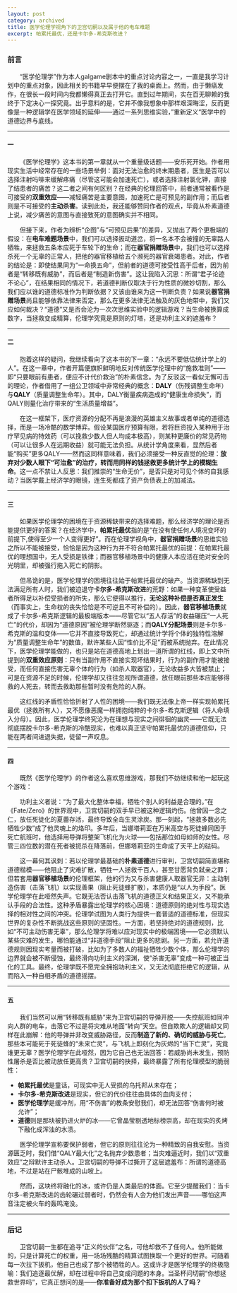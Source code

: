 ```yaml
---
layout: post
category: archived
title: 医学伦理学视角下的卫宫切嗣以及属于他的电车难题
excerpt: 帕累托最优，还是卡尔多-希克斯改进？
---
```


### 前言

&emsp;&emsp;“医学伦理学”作为本人galgame剧本中的重点讨论内容之一，一直是我学习计划中的重点对象，因此相关的书籍早早便摆在了我的桌面上。然而，由于懒癌发作，在很长一段时间内我都懒得真正去打开它。直到过年期间，实在百无聊赖的我终于下定决心一探究竟。出乎意料的是，它并不像我想象中那样艰深晦涩，反而更像是一种逻辑学在医学领域的延伸——通过一系列思维实验，”重新定义“医学中的道德边界与底线。

---

#### 一

&emsp;&emsp;《医学伦理学》这本书的第一章就从一个重量级话题——安乐死开始。作者用现实生活中经常存在的一些场景举例：面对无法治愈的终末期患者，医生是否可以选择注射吗啡来缓解疼痛（尽管这可能会加速死亡），或者选择注射氯化钾，直接了结患者的痛苦？这二者之间有何区别？在经典的伦理回答中，前者通常被看作是可接受的**双重效应**——减轻痛苦是主要意图，加速死亡是可预见的副作用；而后者则是不可接受的**主动杀害**。读到此处，我还能够赞同作者的观点，毕竟从朴素道德上说，减少痛苦的意图与直接致死的意图确实并不相同。

&emsp;&emsp;但接下来，作者为辨析“企图”与“可预见后果”的差异，又抛出了两个更极端的假设：在**电车难题场景**中，我们可以选择扳动道岔，将一名本不会被撞的无辜路人牺牲，来拯救五条本应死于车轮下的生命；而在**器官捐赠场景**中，我们也可以选择杀死一个无辜的正常人，把他的器官移植给五个濒死的器官衰竭患者。对此，作者的结论是：即使结果同为“一命换五命”，但前者的道德可接受性高于后者，因为前者是“转移既有威胁”，而后者是“制造新伤害”。这让我陷入沉思：所谓“君子论迹不论心”，在结果相同的情况下，若道德判断仅取决于行为性质的微妙切割，那么我们应以谁的道德标准作为判断依据？又该由谁来为这一判断负责？如果说**器官捐赠场景**尚且能够依靠法律来否定，那么在更多法律无法触及的灰色地带中，我们又应如何裁决？“道德”又是否会沦为一次次思维实验中的逻辑游戏？当生命被换算成数字，当拯救变成精算，伦理学究竟是原则的灯塔，还是功利主义的遮羞布？

---

#### 二

&emsp;&emsp;抱着这样的疑问，我继续看向了这本书的下一章：“永远不要低估统计学上的人”。在这一章中，作者开篇便旗帜鲜明地反对传统医学伦理中的“施救准则”——即“只要眼前有患者，便应不计代价救治”的朴素信念。为了反驳这一看似无懈可击的理论，作者借用了一组公卫领域中非常经典的概念：**DALY**（伤残调整生命年）与**QALY**（质量调整生命年）。其中，DALY衡量疾病造成的“健康生命损失”，而QALY则量化治疗带来的“生活质量增益”。

&emsp;&emsp;在这一框架下，医疗资源的分配不再是浪漫的英雄主义故事或者单纯的道德选择，而是一场冷酷的数学博弈。假设某国医疗预算有限，若将巨资投入某种用于治疗罕见病的特效药（可以挽救少数人但人均成本极高），则某种更廉价的常见药物（可以让很多人在远期收益）就可能无法负担。从统计学角度来看，显然后者能“购买”更多QALY——然而这同样意味着，我们必须接受一种反直觉的伦理：**放弃对少数人眼下“可治愈”的治疗，转而用同样的钱拯救更多统计学上的模糊生命**。这一点不禁让人反思：我们推崇的“生命无价”，是否只是对可见个体的自我感动？当医学戴上经济学的眼镜，连生死都成了资产负债表上的加减法。

---

#### 三

&emsp;&emsp;如果医学伦理学的困境在于资源稀缺带来的选择难题，那么经济学的理论是否能提供更好的答案？在经济学中，**帕累托最优**指的是“在没有使任何人境况变坏的前提下,使得至少一个人变得更好”。而在伦理学视角中，**器官捐赠场景**的思维实验之所以不能被接受，恰恰是因为这种行为并不符合帕累托最优的前提：在帕累托最优的理想国中，无人受损是铁律；而器官移植场景中的健康人本应活在绝对安全的光明里，却被强行拖入死亡的阴影。

&emsp;&emsp;但吊诡的是，医学伦理学的困境往往始于帕累托最优的破产。当资源稀缺到无法满足所有人时，我们被迫退守**卡尔多-希克斯改进**的荒野：如果一种变革使受益者所得足以补偿受损者的所失，那么它便得以推行，**无论这种补偿是否真正发生**（而事实上，生命权的丧失恰恰是不可逆且不可补偿的）。因此，**器官移植场景**就成了卡尔多-希克斯逻辑的最极端版本——尽管它以“五人存活”的收益碾压“一人死亡”的代价，却因为“道德原因”被伦理学断然驱逐；而**QALY分配场景**则是卡尔多-希克斯的温和变体——它并不直接导致死亡，却通过统计学将个体的独特性溶解为“质量调整生命年”的数值，默许某些人因“性价比不足”而被系统抛弃。在此情况下，医学伦理学能做的，也只是站在道德高地上划出一道所谓的红线，即上文中所提到的**双重效应原则**：只有当副作用不直接实现坏结果时，行为的副作用才能被接受，而任何直接伤害无辜个体的行为（如杀人取器官），无论收益多大皆被禁止；可是在资源不足的时候，伦理学却又往往忽视所谓道德，放任眼前那些本应能够得救的人死去，转而去救助那些暂时没有危险的人群。

&emsp;&emsp;这红线的矛盾性恰恰折射了人性的困境——我们既无法像上帝一样实现帕累托最优（拯救所有人），又不愿像恶魔一样拥抱纯粹的卡尔多-希克斯逻辑（将人命填入分母）。因此，医学伦理学终究沦为在理想与现实之间徘徊的幽灵——它既无法彻底摆脱卡尔多-希克斯的冷酷现实，也难以真正坚守帕累托最优的道德信仰，只能在两者间进退失据，徒留一声叹息。

---

#### 四

&emsp;&emsp;既然《医学伦理学》的作者这么喜欢思维游戏，那我们不妨继续和他一起玩这个游戏：

&emsp;&emsp;功利主义者说：“为了最大化整体幸福，牺牲个别人的利益是合理的。”在《Fate/Zero》的世界观中，卫宫切嗣的双手早已被这种逻辑灼伤。他曾因一念之仁，放任死徒化的夏蕾存活，最终导致全岛生灵涂炭。那一刻起，“拯救多数必先牺牲少数”成了他灵魂上的烙印。多年后，当娜塔莉亚在万米高空与死徒蜂同困于死亡航班时，他选择用导弹将整架飞机化为火球——包括那位如母如师的女性。尽管三四位数的潜在死者被扼杀在降落前，但娜塔莉亚的生命成了天平上的砝码。

&emsp;&emsp;这一幕何其讽刺：若以伦理学最基础的**朴素道德**进行审判，卫宫切嗣简直堪称道德楷模——他阻止了灾难扩散，牺牲一人拯救千百人，甚至甘愿背负弑亲之罪；但若套用**器官移植场景**的伦理框架，他的行为又与杀害健康人取器官无异：主动制造伤害（击落飞机）以实现善果（阻止死徒蜂扩散），本质仍是“以人为手段”。医学伦理学在此哑然失声。它既无法否认击落飞机的道德正义和结果正义，又不能承认手段的合法性。这种矛盾暴露出伦理学的核心困境：道德原则的绝对性与现实选择的相对性之间的冲突。伦理学试图为人类行为提供一套普适的道德标准，但现实世界的复杂性不断挑战这些原则的坚固性。一方面，若坚持绝对的道德规则，比如“不可主动伤害无辜”，那么伦理学将难以应对现实中的极端困境——它必须默认某些灾难的发生，哪怕能通过“非道德手段”阻止更多的悲剧。另一方面，若允许道德规则因现实考量而被打破，比如为了多数人的福祉牺牲少数个体，那么伦理学的边界就会被不断侵蚀，最终滑向功利主义的深渊，使“杀害无辜”变成一种可被正当化的工具。最终，伦理学既不愿完全拥抱功利主义，又无法彻底拒绝它的逻辑，从而陷入一种自相矛盾的道德摇摆。

---

#### 五

&emsp;&emsp;我们当然可以用“转移既有威胁”来为卫宫切嗣的导弹开脱——失控航班如同冲向人群的电车，击落它不过是将灾难从地面“转向”天空。但自欺欺人的逻辑却又同样在此崩解：他的导弹并非改变威胁路径，反而**制造了新的、确切的威胁与死亡**。那些本可能死于死徒蜂的“未来亡灵”，与飞机上即刻化为灰烬的“当下亡灵”，究竟谁更无辜？医学伦理学在此哑然，因为它自己也无法回答：若威胁尚未发生，预防性屠杀是否比被动放任更高贵？卫宫切嗣的抉择，最终暴露了所有伦理模型的脆弱性：
- **帕累托最优**是童话，可现实中无人受损的乌托邦从未存在；
- **卡尔多-希克斯改进**是现实，但它的代价往往由具体的血肉支付；
- **医学伦理学**是缓冲剂，用“不伤害”的教条安慰我们，却无法回答“伤害何时被允许”；
- **道德**则是那块被扔进火炉的冰——它曾晶莹剔透地标榜崇高，却在现实的炙烤下融化成浑浊的水渍。

&emsp;&emsp;医学伦理学宣称要保护弱者，但它的原则往往沦为一种精致的自我安慰。当资源匮乏时，我们借“QALY最大化”之名抛弃少数患者；当灾难逼近时，我们以“双重效应”之辩默许主动杀人。卫宫切嗣的导弹不过撕开了这层遮羞布：所谓的道德高地，不过是站在尸骸堆成的山坡上。

&emsp;&emsp;然而，这块终将融化的冰，或许仍是人类最后的体面。它至少提醒我们：当卡尔多-希克斯改进的齿轮碾过弱者时，仍然会有人会为他们发出声音——哪怕这声音注定被火车的轰鸣淹没。

---

### 后记
&emsp;&emsp;卫宫切嗣一生都在追寻“正义的伙伴”之名，可他却救不了任何人。他所能做的，只是计算死亡的权重，用一场场残酷的精算试图换取一个更好的世界。可随着每一次拉下扳机，他自己也成了那个被牺牲的人。这或许才是医学伦理学的终极隐喻：我们追逐最优解，却在过程中将自己变成问题的本身。当圣杯问切嗣“你想拯救世界吗”，它真正想问的是——**你准备好成为那个扣下扳机的人了吗？**
